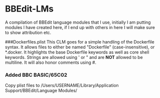 BBEdit-LMs
==========

A compilation of BBEdit language modules that I use, initially I am putting modules I have created here, if I end up with others in here I will make sure to show attribution etc.


###Dockerfiles.plist
This CLM goes for a simple handling of the Dockerfile syntax. It allows files to either be named "Dockerfile" (case-insensitive), or \*.docker. It highlights the base Dockerfile keywords as well as core shell keywords. Strings are allowed using ' or " and are __NOT__ allowed to be multiline. It will also honor comments using #.

### Added BBC BASIC/65C02

Copy plist files to /Users/USERNAME/Library/Application Support/BBEdit/Language Modules/
